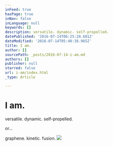 ```yaml
---
inFeed: true
hasPage: true
inNav: false
inLanguage: null
keywords: []
description: versatile. dynamic. self-propelled.
datePublished: '2016-07-14T06:25:20.681Z'
dateModified: '2016-07-14T05:40:38.965Z'
title: I am.
author: []
sourcePath: _posts/2016-07-14-i-am.md
authors: []
publisher: null
starred: false
url: i-am/index.html
_type: Article

---
```

# I am.

versatile. dynamic. self-propelled.

or...

graphene. kinetic. fusion.
![](https://the-grid-user-content.s3-us-west-2.amazonaws.com/a83e1455-f86b-4e8b-b9ac-45b7aafa2cfb.jpg)